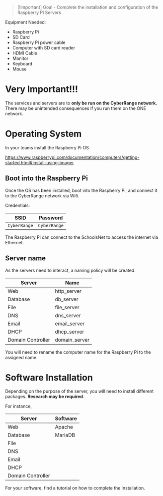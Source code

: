 > [!important] Goal - Complete the installation and configuration of the Raspberry Pi Servers

Equipment Needed:
- Raspberry Pi
- SD Card
- Raspberry Pi power cable
- Computer with SD card reader
- HDMI Cable
- Monitor
- Keyboard 
- Mouse

# Very Important!!!

The services and servers are to **only be run on the CyberRange network.** There may be unintended consequences if you run them on the ONE network.

# Operating System
In your teams install the Raspberry Pi OS.

https://www.raspberrypi.com/documentation/computers/getting-started.html#install-using-imager

## Boot into the Raspberry Pi

Once the OS has been installed, boot into the Raspberry Pi, and connect it to the CyberRange network via Wifi. 

Credentials:

| SSID         | Password     |
| ------------ | ------------ |
| `CyberRange` | `CyberRange` |

The Raspberry Pi can connect to the SchoolsNet to access the internet via Ethernet.

## Server name

As the servers need to interact, a naming policy will be created.


| Server            | Name          |
| ----------------- | ------------- |
| Web               | http_server   |
| Database          | db_server     |
| File              | file_server   |
| DNS               | dns_server    |
| Email             | email_server  |
| DHCP              | dhcp_server   |
| Domain Controller | domain_server |

You will need to rename the computer name for the Raspberry Pi to the assigned name.

# Software Installation

Depending on the purpose of the server, you will need to install different packages. **Research may be required**.

For instance,
 
| Server            | Software |
| ----------------- | -------- |
| Web               | Apache   |
| Database          | MariaDB  |
| File              |          |
| DNS               |          |
| Email             |          |
| DHCP              |          |
| Domain Controller |          |
For your software, find a tutorial on how to complete the installation.

